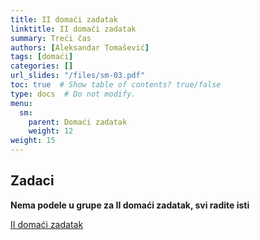 ```yaml
---
title: II domaći zadatak
linktitle: II domaći zadatak
summary: Treći čas
authors: [Aleksandar Tomašević]
tags: [domaći]
categories: []
url_slides: "/files/sm-03.pdf"
toc: true  # Show table of contents? true/false
type: docs  # Do not modify.
menu:
  sm:
    parent: Domaći zadatak
    weight: 12
weight: 15
---
```


## Zadaci

**Nema podele u grupe za II domaći zadatak, svi radite isti**


[II domaći zadatak](/files/sm-d-02.pdf)

